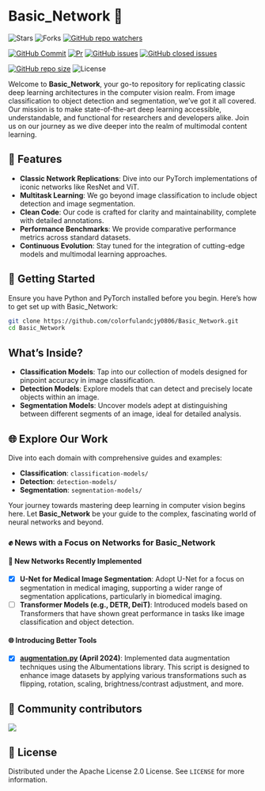 # Basic_Network 🌟
![Stars](https://img.shields.io/github/stars/colorfulandcjy0806/Basic_Network?style=social)
![Forks](https://img.shields.io/github/forks/colorfulandcjy0806/Basic_Network?style=social)
[![GitHub repo watchers](https://img.shields.io/github/watchers/colorfulandcjy0806/Basic_Network?style=flat&logo=github&logoColor=whitesmoke&label=Watchers)](https://github.com/colorfulandcjy0806/Basic_Network/watchers)

[![GitHub Commit](https://img.shields.io/github/commit-activity/m/colorfulandcjy0806/Basic_Network?label=Commit)](https://github.com/colorfulandcjy0806/Basic_Network/commits/main/)
[![Pr](https://img.shields.io/github/issues-pr-closed-raw/colorfulandcjy0806/Basic_Network.svg?label=Merged+PRs&color=green)](https://github.com/colorfulandcjy0806/Basic_Network/pulls)
[![GitHub issues](https://img.shields.io/github/issues/colorfulandcjy0806/Basic_Network?color=critical&label=Issues)](https://github.com/colorfulandcjy0806/Basic_Network/issues?q=is%3Aopen+is%3Aissue)
[![GitHub closed issues](https://img.shields.io/github/issues-closed/colorfulandcjy0806/Basic_Network?color=success&label=Issues)](https://github.com/colorfulandcjy0806/Basic_Network/issues?q=is%3Aissue+is%3Aclosed) 

[![GitHub repo size](https://img.shields.io/github/repo-size/colorfulandcjy0806/Basic_Network?style=flat&logo=github&logoColor=whitesmoke&label=Repo%20Size)](https://github.com/colorfulandcjy0806/Basic_Network/archive/refs/heads/main.zip)
![License](https://img.shields.io/github/license/colorfulandcjy0806/Basic_Network)

Welcome to **Basic_Network**, your go-to repository for replicating classic deep learning architectures in the computer vision realm. From image classification to object detection and segmentation, we’ve got it all covered. Our mission is to make state-of-the-art deep learning accessible, understandable, and functional for researchers and developers alike. Join us on our journey as we dive deeper into the realm of multimodal content learning. 

## 🌈 Features

- **Classic Network Replications**: Dive into our PyTorch implementations of iconic networks like ResNet and ViT.
- **Multitask Learning**: We go beyond image classification to include object detection and image segmentation.
- **Clean Code**: Our code is crafted for clarity and maintainability, complete with detailed annotations.
- **Performance Benchmarks**: We provide comparative performance metrics across standard datasets.
- **Continuous Evolution**: Stay tuned for the integration of cutting-edge models and multimodal learning approaches.

## 🚀 Getting Started

Ensure you have Python and PyTorch installed before you begin. Here’s how to get set up with Basic_Network:

```bash
git clone https://github.com/colorfulandcjy0806/Basic_Network.git
cd Basic_Network
```

## What’s Inside?

- **Classification Models**: Tap into our collection of models designed for pinpoint accuracy in image classification.
- **Detection Models**: Explore models that can detect and precisely locate objects within an image.
- **Segmentation Models**: Uncover models adept at distinguishing between different segments of an image, ideal for detailed analysis.

## 🌐 Explore Our Work

Dive into each domain with comprehensive guides and examples:

- **Classification**: `classification-models/`
- **Detection**: `detection-models/`
- **Segmentation**: `segmentation-models/`

Your journey towards mastering deep learning in computer vision begins here. Let **Basic_Network** be your guide to the complex, fascinating world of neural networks and beyond.

### ✊ News with a Focus on Networks for Basic_Network

#### 🚀 New Networks Recently Implemented

- [x] **U-Net for Medical Image Segmentation**: Adopt U-Net for a focus on segmentation in medical imaging, supporting a wider range of segmentation applications, particularly in biomedical imaging.
- [ ] **Transformer Models (e.g., DETR, DeiT)**: Introduced models based on Transformers that have shown great performance in tasks like image classification and object detection.

#### 🌐 Introducing Better Tools
- [x] **[augmentation.py](./segmentation-models/tools/augmentation.py) (April 2024)**: Implemented data augmentation techniques using the Albumentations library. This script is designed to enhance image datasets by applying various transformations such as flipping, rotation, scaling, brightness/contrast adjustment, and more.

## 🤝 Community contributors

<a href="https://github.com/colorfulandcjy0806/Basic_Network/graphs/contributors">
  <img src="https://contrib.rocks/image?repo=colorfulandcjy0806/Basic_Network" />
</a>

## 📄 License

Distributed under the Apache License 2.0 License. See `LICENSE` for more information.


